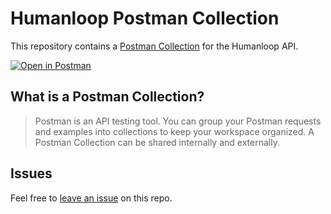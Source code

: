 # Humanloop Postman Collection

This repository contains a [Postman Collection](/collection.json) for the Humanloop API.

[![Open in Postman](https://run.pstmn.io/button.svg)](https://www.postman.com/fern-api/workspace/fern-humanloop)

## What is a Postman Collection?

> Postman is an API testing tool. You can group your Postman requests and examples into collections to keep your workspace organized. A Postman Collection can be shared internally and externally.

## Issues

Feel free to [leave an issue](https://github.com/fern-humanloop/humanloop-postman/issues) on this repo.

